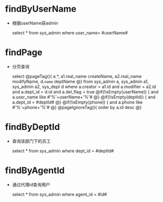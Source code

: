 findByUserName
===
* 根据userName获admin

    select * from sys_admin where user_name= #userName#

findPage
===
* 分页查询

    select 
    @pageTag(){
        a.*, a1.real_name createName, a2.real_name modifyName, d.`name` deptName 
    @}
    from sys_admin a, sys_admin a1, sys_admin a2, sys_dept d
    where a.creator = a1.id
    and a.modifier = a2.id
    and a.dept_id = d.id
    and a.del_flag = true
    @if(!isEmpty(userName)) {
        and a.user_name like #'%'+userName+'%'#
    @}
    @if(!isEmpty(deptId)) {
        and a.dept_id = #deptId#
    @}
    @if(!isEmpty(phone)) {
        and a.phone like #'%'+phone+'%'#
    @}
    @pageIgnoreTag(){
        order by a.id desc
    @}
    
findByDeptId
===
* 查询该部门下的员工
    
    select * from sys_admin where dept_id = #deptId#
    
    
findByAgentId
===
* 通过代理id查询用户

    select * from sys_admin where agent_id = #id#